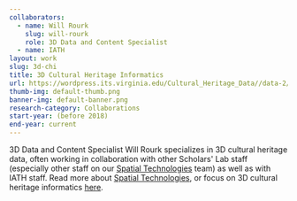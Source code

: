 ```yaml
---
collaborators: 
  - name: Will Rourk
    slug: will-rourk
    role: 3D Data and Content Specialist
  - name: IATH
layout: work
slug: 3d-chi
title: 3D Cultural Heritage Informatics
url: https://wordpress.its.virginia.edu/Cultural_Heritage_Data//data-2/
thumb-img: default-thumb.png
banner-img: default-banner.png
research-category: Collaborations
start-year: (before 2018)
end-year: current
---
```

3D Data and Content Specialist Will Rourk specializes in 3D cultural heritage data, often working in collaboration with other Scholars' Lab staff (especially other staff on our [Spatial Technologies](https://scholarslab.lib.virginia.edu/spatial-technologies/) team) as well as with IATH staff. Read more about [Spatial Technologies](https://scholarslab.lib.virginia.edu/spatial-technologies/), or focus on 3D cultural heritage informatics [here](https://wordpress.its.virginia.edu/Cultural_Heritage_Data/).
